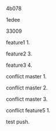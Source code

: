 4b078

1edee

33009

feature1 1.

feature2 3.

feature3 4.

conflict master 1.

conflict master 2.

conflict master 3.

conflict feature5 1.

test push.